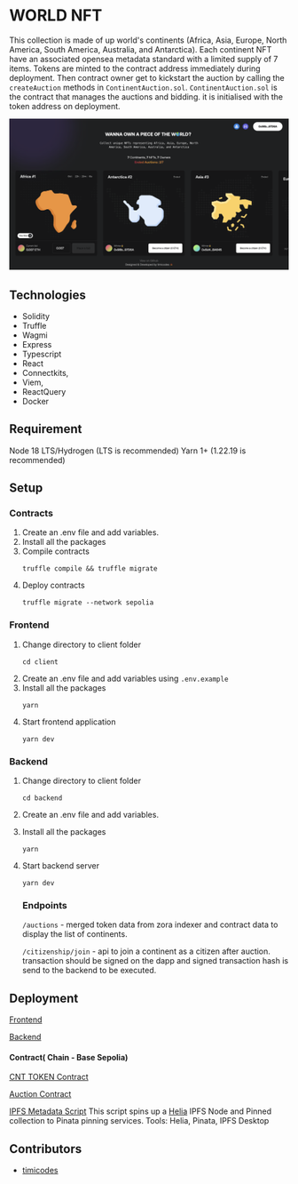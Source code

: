 # WORLD NFT 
This collection is made of up world's continents (Africa, Asia, Europe, North America, South America, Australia, and Antarctica). Each continent NFT have an associated opensea metadata standard with a limited supply of 7 items.
Tokens are minted to the contract address immediately during deployment. Then contract owner get to kickstart the auction by calling the `createAuction` methods in `ContinentAuction.sol`. `ContinentAuction.sol` is the contract that manages the auctions and bidding. it is initialised with the token address on deployment.

![alt text](image.png)
## Technologies
- Solidity
- Truffle
- Wagmi
- Express
- Typescript
- React
- Connectkits, 
- Viem, 
- ReactQuery
- Docker

## Requirement
Node 18 LTS/Hydrogen (LTS is recommended)
Yarn 1+ (1.22.19 is recommended)

## Setup 
### Contracts
1. Create an .env file and add variables.
2. Install all the packages
3. Compile contracts
    ```
    truffle compile && truffle migrate
    ```
4. Deploy contracts
    ```
    truffle migrate --network sepolia
    ```

### Frontend
1. Change directory to client folder
    ```
    cd client
    ```
2. Create an .env file and add variables using `.env.example`
3. Install all the packages
    ```
    yarn
    ```
4. Start frontend application
    ```
    yarn dev
    ```

### Backend
1. Change directory to client folder
    ```
    cd backend
    ```
2. Create an .env file and add variables.
3. Install all the packages
    ```
    yarn
    ```
4. Start backend server
    ```
    yarn dev
    ```
    ### Endpoints

    `/auctions` - merged token data from zora indexer and contract data to display the list of continents.

    `/citizenship/join` - api to join a continent as a citizen after auction. transaction should be signed on the dapp and signed transaction hash is send to the backend to be executed. 


## Deployment
[Frontend](https://world-nft-gamma.vercel.app/)

[Backend](https://world-token-05ceac17e8ac.herokuapp.com)

#### Contract( Chain - Base Sepolia)
[CNT TOKEN Contract ](https://base-sepolia.blockscout.com/token/0xC50C83af572e34c0E9de43Be504A3ee4793d59fd)

[Auction Contract](https://base-sepolia.blockscout.com/token/0x572610C23EdA4eD0799447f515D79565644E7161)

[IPFS Metadata Script](https://github.com/timi-codes/world-nft/blob/main/scripts/deploy_metadata.mjs)
This script spins up a [Helia](https://github.com/ipfs/helia) IPFS Node and Pinned collection to Pinata pinning services.
Tools: Helia, Pinata, IPFS Desktop

## Contributors
- [timicodes](https://github.com/timi-codes)
